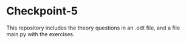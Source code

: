 # Checkpoint-5

This repository includes the theory questions in an .odt file, and a file main.py with the exercises.
